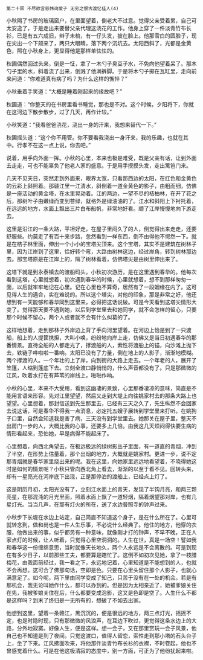     第二十回 不尽欲言慈帏询爱子 无穷之恨古渡忆佳人(4) 

   小秋隔了书房的玻璃窗户，在里面望着，倒老大不过意。觉得父亲受着累，自己可太安逸了，于是走出来要替父亲代理这浇花的工作。他身上穿了一件淡青竹布长衫，已是有五六成旧，辫子未梳，有一仔头发，披在脸上。他那雪白的圆脸子，现在尖出一个下颏来了，两只大眼睛，落下两个沉坑去。太阳西斜了，光都是金黄色，照在小秋身上，更显得他是那样单怯怯的。

   秋圃偶然回过头来，倒是一怔，拿了一木勺子臭豆子水，不免向他望着呆了。那木勺子里的水，斜着流了出来，倒溅了他满裤脚。于是将木勺子掷在瓦缸里，走向前来问道：“你难道真有病了吗？为什么这样的憔悴？”

   小秋垂着手笑道：“大概是睡着刚起来的缘故吧？”

   秋圃道：“你整天的在书房里看书睡觉，那也是不对。这个时候，夕阳将下，你就在这河边下散步散步，过了几天，再作计较。”

   小秋笑道：“我看爸爸浇花，浇出一身的汗来，我想来替代一下。”

   秋圃摇头道：“这个你不用管。你不要看我浇出一身汗来，我的乐趣，也就在其中。行孝不在这一点上说，你去吧。”

   说着，用手向外面一挥。小秋的心里，本来也极是难受，既是父亲有话，让到外面去走走，可也不能辜负了他老人家的盛意。于是用手摸摸头发，走出篱笆门来。

   几天不见天日，突然走到外面来，眼界太宽，只看那西边的太阳，在红色和金黄色的云彩上斜照着。那赣江里一江清水，斜倒着一道金黄色的影子，由粗而细，仿佛是一座活动的黄金塔，在水里晃动着。江的两边，一望不尽的桔柚林，在开了花之后，那树叶子由嫩绿而变到苍绿，就格外是绿油油的了。江水和斜阳上下衬托着，在远远的地方，水面上飘出三片白布船帆，非常地好看。顺了江岸慢慢地向下游走去。

   这里是沿江的一条大路，平坦好走，在屋子里闷久了的人，倒觉得出来走走，还要舒服些。约莫走了有百十来步路，忽然看到一样东西，倒不由得他不愕然一下。就是在桔子林里面，伸出一个小小的宝塔尖顶来。这个宝塔，其实不是建筑在树林子里，因为江岸到了这里，恰好转个弯，大路由树林这边，经过岸角，转到树林那边去。那宝塔原是在江岸上的，隔了树林看着，仿佛塔尖是由树里伸出来了。

   这塔下就是到永泰镇去的渡船码头，小秋初次游历，是在这里遇到春华的。他每次看到这塔，心里就想着，初次遇到春华的时候，心里就想着，想不到那样匆匆一面，以后就牢牢地记在心里。记在心里也不算奇，居然有了一段姻缘在内了。这可见得人生的遇合，实在难说的。所以这个塔尖，对他的印象，那是非常之好，他还想到有一天能够和春华同到这里来，必得把这话说破。可是今天看到这塔尖情形大变了。觉得那天要不遇到她，以后到学堂里去和她同学，就不会怎样的留心，只要那个时候不留心，两个人或者就不会有什么纠葛的了。

   这样地想着，走到那林子外岸边上背了手向河里望着。在河边上恰是到了一只渡船，船上的人提筐携担，大叫小唤，纷纷地向岸上走，仿佛又是当日初遇春华的那番情景。直待全船的人都走光了，撑渡船的人，索性将渡船上的锚，向沙滩上抛下去，铁链子哗啦啦一番响。太阳已没有了力量，倒在地上的人影子，渐渐地模糊。两个撑渡的人。一个年壮的上了岸，向到街的大路上走去。一个年老的人，展开了笠篷，人缩到篷底下去。立刻全渡口静悄悄的，什么声音都没有了。只是那微微的江风，吹着水打在有芦苇的岸线上，啪啪作响。

   小秋的心里，本来不大受用，看到这幽凄的景致，心里那番凄凉的意味，简直是不能用言语来形容。先对江里望望，然后又走到大堤上向往姚家村去的那条大路上也望望。心里想着，那封信送到先生那里去，已经有三天之久了，先生纵然不会回家去说这话，可是春华不得我一点消息，必定托五嫂子展转到学堂里来打听。在姚狗子口里，自然会知道我是害了病，三天没有到学堂里去。她那关在屋子里，整天不出房门一步的人，大概比我的心事，还要多上几倍。由我这几天烦闷得快要生病的情形看起来，恐怕她，早是病得不能起床了。

   心里想着，向西北角望去，在极远极远的绿树影丛子里面，有一道直的青烟，冲到了半空，在形势上估量着，那个出烟的地方，大概就是姚家村。更进一步，说不定那青烟就是春华家里烧出来的呢。我在这里，向她家里远远地看望着，不晓得她这时是如何的情景呢？小秋只管向西北角上看去，渐渐的以至于看不见。回转头来，却有一星亮光在河岸底下出现，正是那停泊的渡船上，已经点上灯了。

   这是阴历月初，太阳光没有了，立刻江水面上的青天，发现了半钩月亮，和两三颗亮星，在那混沌的月光里面，照着水面上飘了一道轻烟，隔着烟望那对岸，也有几星灯光。当当几声，在那有灯火的所在，送了水边普照寺的钟声过来。

   小秋步下长堤在水边上站定，自己简直不知道这个身子，是在什么所在了。心里可就转念到，做和尚也是一件人生乐事，不必说什么经典了。他住的地方，他穿的衣服，他做出来的事，似乎都另有一种意味，就像刚才打的钟声，不早不晚，正在人家点灯的时候，让人听着，只觉得心里空洞洞的。人生在世，真是一场空！譬如我和春华这一份缠绵意思，当时就像天长地久，两个人永远是不会离散的。可是到现在有多少日子，以前那些工夫，都要算是瞎忙了。这倒不如初次见她，拿了一枝腊梅花，由我面前经过，我一看之下，永远地记着，心里知道是不能想到的人，也就不会再想。这可合了佛那句话，空即是色。只要在心里头留住那个人影子，也就心满意足了。如今呢，两下里由同学变成了知己，只苦于没有在一处的机会。若是有那机会，我无论叫她作什么，都可以办到的。但是因为太相亲近了，她被爹娘关住在先，我被爹娘关住在后，什么都要变成泡影，这又是色即是空了。人生什么不都是这样吗？到末了终归是一无所有的，想破了不如去出家。

   他想到这里，望着一条赣江，黑沉沉的，便是很远的地方，两三点灯光，摇摇不定，也是时隐时现，只有那微微的风浪声，在耳边下吹过，更觉得这条水边上的大路，分外地寂寞。好像人生，便是这样。想一会子，又在那里赏玩一会子风景，他自己也不知道是到了夜间。只觉这渡口，值得人留恋，索性走到那小塔的石头台子上，坐了下来。江风拂面吹来，将他那件淡青竹布长衫的衣襟，不时卷起，他也不曾感觉着什么。可是在他这极清寂的态度中，别一方面，可正为了他纷扰起来啦。

